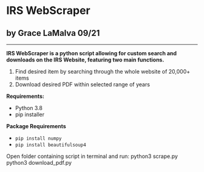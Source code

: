 # IRS WebScraper
## by Grace LaMalva 09/21

--- 

**IRS WebScraper is a python script allowing for custom search and downloads on the IRS Website, featuring two main functions.**
1. Find desired item by searching through the whole website of 20,000+ items
2. Download desired PDF within selected range of years 

**Requirements:**
- Python 3.8
- pip installer

**Package Requirements**
- `pip install numpy`
- `pip install beautifulsoup4 `

Open folder containing script in terminal and run:
python3 scrape.py
python3 download_pdf.py